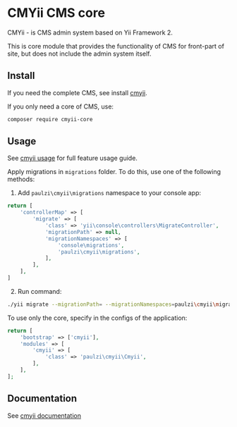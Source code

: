 # CMYii CMS core

CMYii - is CMS admin system based on Yii Framework 2.

This is core module that provides the functionality of CMS for front-part of site, but does not include the admin system itself.  

## Install

If you need the complete CMS, see install [cmyii](https://github.com/paulzi/cmyii#install).

If you only need a core of CMS, use:

```bash
composer require cmyii-core
```

## Usage

See [cmyii usage](https://github.com/paulzi/cmyii#usage) for full feature usage guide.

Apply migrations in `migrations` folder. To do this, use one of the following methods:

1) Add `paulzi\cmyii\migrations` namespace to your console app:

```php
return [
    'controllerMap' => [
        'migrate' => [
            'class' => 'yii\console\controllers\MigrateController',
            'migrationPath' => null,
            'migrationNamespaces' => [
                'console\migrations',
                'paulzi\cmyii\migrations',
            ],
        ],
    ],
]
```

2) Run command:

```bash
./yii migrate --migrationPath= --migrationNamespaces=paulzi\cmyii\migrations
```

To use only the core, specify in the configs of the application:

```php
return [
    'bootstrap' => ['cmyii'],
    'modules' => [
        'cmyii' => [
            'class' => 'paulzi\cmyii\Cmyii',
        ],
    ],
];
```

## Documentation

See [cmyii documentation](https://github.com/paulzi/cmyii#documentation)
